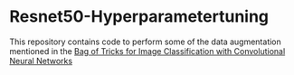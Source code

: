 # Resnet50-Hyperparametertuning
This repository contains code to perform some of the data augmentation mentioned in the [Bag of Tricks for Image Classification with Convolutional Neural Networks](https://arxiv.org/abs/1812.01187) 
